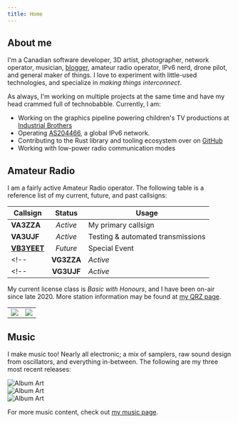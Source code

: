```yaml
---
title: Home
---
```


<!-- <div class="portfolio-sellout">
<p>Looking for my portfolio? Click <a href="">here</a>.</p>
</div> -->

## About me

<span class="description">I'm a Canadian software developer, 3D artist, photographer, network operator, musician, [blogger](/blog), amateur radio operator, IPv6 nerd, drone pilot, and general maker of things. I love to experiment with little-used technologies, and specialize in *making things interconnect*.</span>

<!-- I am a first-year college student, studying Software Engineering at Sheridan College. I develop software both as a hobby, and professionally, and have been programming since I was in the 5th grade. I am also a Canadian amateur radio operator (callsign **VA3ZZA**), and the former Lead Software Developer at [Raider Robotics](https://github.com/frc5024). -->


As always, I'm working on multiple projects at the same time and have my head crammed full of technobabble. Currently, I am:

- Working on the graphics pipeline powering children's TV productions at [Industrial Brothers](https://www.industrialbrothers.com/)
- Operating [AS204466](https://bgp.tools/as/204466), a global IPv6 network.
- Contributing to the Rust library and tooling ecosystem over on [GitHub](https://github.com/ewpratten)
- Working with low-power radio communication modes


## Amateur Radio

I am a fairly active Amateur Radio operator. The following table is a reference list of my current, future, and past callsigns:

<article class="markdown-body">

| Callsign             |  Status  | Usage                             |
|----------------------|:--------:|-----------------------------------|
| **VA3ZZA**           | *Active* | My primary callsign               |
| **VA3UJF**           | *Active* | Testing & automated transmissions |
| [**VB3YEET**](/yeet) | *Future* | Special Event                     |
<!-- | **VG3ZZA**           | *Active* | Special Event                     | -->
<!-- | **VG3UJF**           | *Active* | Special Event                     | -->

</article>

My current license class is *Basic with Honours*, and I have been on-air since late 2020. More station information may be found at [my QRZ page](https://www.qrz.com/db/VA3ZZA).

<article class="markdown-body">
<table><tr>
<td><img src="https://hamalert.org/myspot?c=VA3ZZA&amp;h=e0fa3b8ff28e81a5&amp;a=12" srcset="https://hamalert.org/myspot?c=VA3ZZA&amp;h=e0fa3b8ff28e81a5&amp&amp;hr=1&amp;a=12 2x"></td>
<td><img src="https://hamalert.org/myspot?c=VB3YEET&amp;h=43adad96f1c09138&amp;a=12" srcset="https://hamalert.org/myspot?c=VB3YEET&amp;h=43adad96f1c09138&amp;hr=1&amp;a=12 2x"></td>
</tr></table>
</article>

## Music

I make music too! Nearly all electronic; a mix of samplers, raw sound design from oscillators, and everything in-between. The following are my three most recent releases:

<div class="project-mosaic">
  <div class="project project-small conform-height">
    <img src="https://i.scdn.co/image/ab67616d00001e02c0921eceecc13b079e07e602" alt="Album Art" loading="lazy">
    <!-- <h3>Space & Time, Vol. 1</h3>
    <p>An album comprised of unrelated songs.</p> -->
    <span style="border:none;padding:0;">
      <a href="https://open.spotify.com/album/718OAeNsyhO1znebsXVSdf" target="blank"><i class="lab la-spotify"></i></a>
      <a href="https://music.apple.com/us/album/space-time-vol-1-ep/1623507117" target="blank"><i class="lab la-apple"></i></a>
      <a href="https://music.youtube.com/playlist?list=OLAK5uy_n1Q3M-zO8gloIvZD4NqMCvz2i9BOHoqIg" target="blank"><i class="lab la-youtube"></i></a>
    </span>
  </div>
  <div class="project project-small conform-height">
    <img src="https://i.scdn.co/image/ab67616d00001e026ceff2b5e55799d32b9d1b44" alt="Album Art" loading="lazy">
    <!-- <h3>Scale Hop</h3>
    <p>My reintroduction to Ableton after a 2-year break in music production.</p> -->
    <span style="border:none;padding:0;">
      <a href="https://open.spotify.com/album/6tpUJQlZ1I7bWK4X4pwiOj" target="blank"><i class="lab la-spotify"></i></a>
      <a href="https://music.apple.com/us/album/scale-hop-single/1611874192" target="blank"><i class="lab la-apple"></i></a>
      <a href="https://music.youtube.com/playlist?list=OLAK5uy_lbBo7a4AT-3s1xhs9FkL5yLM1-QNv3v7c" target="blank"><i class="lab la-youtube"></i></a>
    </span>
  </div>
  <div class="project project-small conform-height">
    <img src="https://i.scdn.co/image/ab67616d00001e0212903dc5bfc506c84fb16205" alt="Album Art" loading="lazy">
    <!-- <h3>Studio225 Remasters</h3>
    <p>My personal remasters of some old tracks produced in HighSchool audio production classes.</p> -->
    <span style="border:none;padding:0;">
      <a href="https://open.spotify.com/album/7BNFpIlZMbTksFJzMeiynE" target="blank"><i class="lab la-spotify"></i></a>
      <a href="https://music.apple.com/us/album/studio225-remasters-remastered-single/1621595606" target="blank"><i class="lab la-apple"></i></a>
      <a href="https://music.youtube.com/playlist?list=OLAK5uy_mzt8HGbC1A34irVWolKa6ApC3fCkSeEf8" target="blank"><i class="lab la-youtube"></i></a>
    </span>
  </div>
</div>

For more music content, check out [my music page](/music).


<!-- ## Robotics

Before college, I invested most of my time into learning to work with industrial control systems and medium-scale robotics. My specialization was in fully-autonomous and driver-assist navigation algorithms.

I developed a highly flexible navigation and waypoint traversal system for [*Raider Robotics*](https://www.raiderrobotics.org) in highschool, and also wrote a complete robotic control library called: [Lib5K](https://github.com/frc5024/lib5k).

<div style="display:flex; flex-wrap:wrap; justify-content:space-evenly;width:100%">
<div style="width:340px"><img src="/images/hobbies/robotics/robots/darthraider.png" style="width:100%;" loading="lazy"></div>
<div style="width:340px"><img src="/images/hobbies/robotics/robots/minibot.jpg" style="width:100%;" loading="lazy"></div>
<div style="width:340px"><img src="/images/hobbies/robotics/robots/hatchfield.jpg" style="width:100%;"loading="lazy"></div>
<div style="width:340px"><img src="/images/hobbies/robotics/robots/qbert.png" style="width:100%;" loading="lazy"></div>
</div>

More information on my robotics work can be found on [my robotics page](/hobbies/robotics). -->


<!-- ## Projects

<div class="project-mosaic">

  <div class="project"> 
    <h3>The Freeform Internet Exchange Project</h3>
    <p>FFIXP is a virtual internet exchange for connecting experimental and research networks in a reasonably safe and controlled manner.</p>
    <span>
      <a href="https://ffixp.net" target="blank"><i class="las la-globe"></i></a>
      <a href="https://github.com/ffixp" target="blank"><i class="lab la-github"></i></a>
    </span>
  </div>

  <div class="project">
    <img src="https://raw.githubusercontent.com/Ewpratten/vb3yeet-aprs/master/assets/vb3yeet.png" alt="VB3YEET" loading="lazy">
    <h3>VB3YEET APRS Station</h3>
    <p>This application is a part of Meme Appreciation Month and powers the automatic APRS messaging capabilities behind <a href="/yeet">VB3YEET</a>.</p>
    <span>
      <a href="https://github.com/Ewpratten/vb3yeet-aprs" target="blank"><i class="lab la-github"></i></a>
    </span>
  </div>

  

</div> -->

<!-- ## Am I on air?

...given how little time I leave for hobbies some days, probably not. But it's worth a check anyways. If I happen to be reaching you with my transmissions, please QSL.

<div style="text-align:center;">
<img src="https://hamalert.org/myspot?c=VA3ZZA&h=e0fa3b8ff28e81a5&a=12" srcset="https://hamalert.org/myspot?c=VA3ZZA&h=e0fa3b8ff28e81a5&hr=1&a=12 2x" style="width:100%;max-width:400px">
<br>
<img src="https://rbn.telegraphy.de/activity/image/VA3ZZA" style="width:100%;max-width:600px">
</div>

## I make music too!

Every once in a while, I get around to uploading a new track or two. If you'd like to hear my musical experiments, check out my profiles on:

- [Spotify](https://open.spotify.com/artist/1aLNEmgqBJkhfkEZvf8Vh5)
- [Apple Music](https://music.apple.com/us/artist/evan-pratten/1611566708)
- [YouTube](https://www.youtube.com/channel/UCrHT3Lt0Mg90bspbMHJfTcA)
- [Amazon Music](https://music.amazon.com/artists/B09TBHQCM1/evan-pratten)

## The Timeline

<ul class="events-list">
<li>2022</li>
<ul>
    <li><div><span>Jan</span> <span>Assigned autonomous system number <a href="https://explorer.burble.com/?#/AS4242422811"><em>4242422811</em></a></span></div></li>
</ul>

<li>2021</li>
<ul>
    <li><div><span>Dec</span> <span>Started the <a href="https://ffixp.net"><em>Freeform Internet Exchange</em></a> project</span></div></li>
    <li><div><span>Nov</span> <span>Completed the <em>Hurricane Electric IPv6 Certification</em></span></div></li>
    <li><div><span>Nov</span> <span>Acquired a /64 and a /48 block of public IPv6 addresses</span></div></li>
    <li><div><span>Nov</span> <span>Built the Echolink node VA3ZZA-L</span></div></li>
    <li><div><span>Oct</span> <span>Set up network infrastructure for managing my public IP addresses</span></div></li>
    <li><div><span>Oct</span> <span>Acquired a /24 block of public IPv4 addresses</span></div></li>
    <li><div><span>Oct</span> <span>Produced <a href="https://github.com/Ewpratten/ludum-dare-49"><strong>[data::loss]</strong></a> as part of Ludum Dare 49</span></div></li>
    <li><div><span>Sep</span> <span>Began an <em>Honours Bachelor of Applied Information Sciences</em></span></div></li>
    <li><div><span>Aug</span> <span>Acquired a /29 block of public IPv4 addresses</span></div></li>
    <li><div><span>Jun</span> <span>Participated in ARRL Summer Field Day, scoring 270 points</span></div></li>
    <li><div><span>Apr</span> <span>Produced <a href="https://github.com/Ewpratten/ludum-dare-48"><em>Deep Breath</em></a> as part of Ludum Dare 48</span></div></li>
</ul>

<li>2020</li>
<ul>
  <li><div><span>Aug</span> <span>Participated in Google CTF 2020</span></div></li>
  <li><div><span>May</span> <span>Participated in Hack-A-Sat CTF</span></div></li>
  <li><div><span>Apr</span> <span>Produced <a href="https://ldjam.com/events/ludum-dare/46/micromanaged-mike"><em>Micromanaged Mike</em></a> as part of Ludum Dare 46</span></div></li>
  <li><div><span>Mar</span> <span>FRC Humber district event <em>finalists</em> as part of Raider Robotics</span></div></li>
  <li><div><span>Feb</span> <span>Participated in the Canadian Computing Competition</span></div></li>
</ul>

<li>2019</li>
<ul>
  <li><div><span>Jun</span> <span>Participated in Google CTF 2019</span></div></li>
  <li><div><span>Apr</span> <span>FRC district championships <em>quarter-finalists</em> as part of Raider Robotics</span></div></li>
  <li><div><span>Apr</span> <span>FRC Western district event <em>semi-finalists</em> as part of Raider Robotics</span></div></li>
  <li><div><span>Mar</span> <span>Participated in the ECOO Programming Contest</span></div></li>
  <li><div><span>Feb</span> <span>FRC Ryerson district event <em>quarter-finalists</em> as part of Raider Robotics</span></div></li>
  <li><div><span>Feb</span> <span>Participated in the Canadian Computing Competition</span></div></li>
</ul>

<li>2018</li>
<ul>
  <li><div><span>Sep</span> <span>Completed Google's *Foobar* programming challenge</span></div></li>
  <li><div><span>Apr</span> <span>Participated in the ECOO Programming Contest</span></div></li>
  <li><div><span>Mar</span> <span>FRC Waterloo district event <em>quarter-finalists</em> as part of Raider Robotics</span></div></li>
  <li><div><span>Mar</span> <span>FRC Georgian district event <em>quarter-finalists</em> as part of Raider Robotics</span></div></li>
</ul>
</ul> -->


